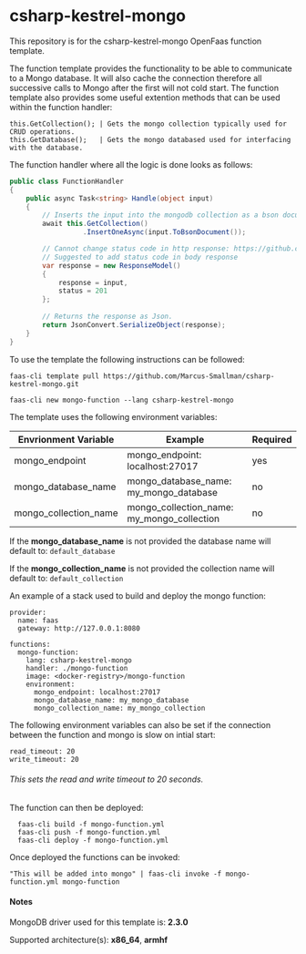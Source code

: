 # csharp-kestrel-mongo
This repository is for the csharp-kestrel-mongo OpenFaas function template.

The function template provides the functionality to be able to communicate to a Mongo database. It will also cache the connection therefore all successive calls to Mongo after the first will not cold start. The function template also provides some useful extention methods that can be used within the function handler:
```
this.GetCollection(); | Gets the mongo collection typically used for CRUD operations.
this.GetDatabase();   | Gets the mongo databased used for interfacing with the database.
```

The function handler where all the logic is done looks as follows:

``` csharp
public class FunctionHandler
{
    public async Task<string> Handle(object input)
    {
        // Inserts the input into the mongodb collection as a bson document.
        await this.GetCollection()
                  .InsertOneAsync(input.ToBsonDocument());

        // Cannot change status code in http response: https://github.com/openfaas/faas/issues/157
        // Suggested to add status code in body response
        var response = new ResponseModel()
        {
            response = input,
            status = 201
        };
        
        // Returns the response as Json.
        return JsonConvert.SerializeObject(response);
    }
}
```

To use the template the following instructions can be followed:

    faas-cli template pull https://github.com/Marcus-Smallman/csharp-kestrel-mongo.git

    faas-cli new mongo-function --lang csharp-kestrel-mongo

 The template uses the following environment variables:
 
| Envrionment Variable  | Example                                    | Required |
| --------------------- | ------------------------------------------ | -------- |
| mongo_endpoint        | mongo_endpoint: localhost:27017            | yes      |
| mongo_database_name   | mongo_database_name: my_mongo_database     | no       |
| mongo_collection_name | mongo_collection_name: my_mongo_collection | no       |

If the **mongo_database_name** is not provided the database name will default to: `default_database`

If the **mongo_collection_name** is not provided the collection name will default to: `default_collection`

An example of a stack used to build and deploy the mongo function:

```
provider:
  name: faas
  gateway: http://127.0.0.1:8080

functions:
  mongo-function:
    lang: csharp-kestrel-mongo
    handler: ./mongo-function
    image: <docker-registry>/mongo-function
    environment:
      mongo_endpoint: localhost:27017
      mongo_database_name: my_mongo_database
      mongo_collection_name: my_mongo_collection
```

The following environment variables can also be set if the connection between the function and mongo is slow on intial start:
```
read_timeout: 20
write_timeout: 20
```
###### This sets the read and write timeout to 20 seconds.

The function can then be deployed:
```
  faas-cli build -f mongo-function.yml
  faas-cli push -f mongo-function.yml
  faas-cli deploy -f mongo-function.yml
```
Once deployed the functions can be invoked:
```
"This will be added into mongo" | faas-cli invoke -f mongo-function.yml mongo-function
```

#### Notes
MongoDB driver used for this template is: **2.3.0**

Supported architecture(s): **x86_64**, **armhf**
